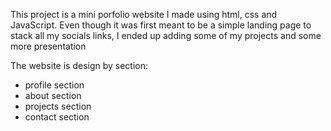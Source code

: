 This project is a mini porfolio website I made using html, css and JavaScript.
Even though it was first meant to be a simple landing page to stack all my socials links, I ended up adding some of my projects and some more presentation

The website is design by section:
- profile section
- about section
- projects section
- contact section